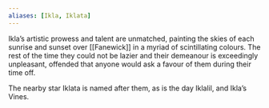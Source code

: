 ```yaml
---
aliases: [Ikla, Iklata]
---
```


Ikla’s artistic prowess and talent are unmatched, painting the skies of each sunrise and sunset over [[Fanewick]] in a myriad of scintillating colours. The rest of the time they could not be lazier and their demeanour is exceedingly unpleasant, offended that anyone would ask a favour of them during their time off.

 The nearby star Iklata is named after them, as is the day Iklalil, and Ikla’s Vines.
